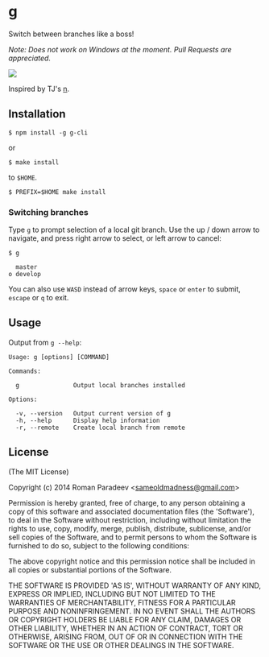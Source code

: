 # g

Switch between branches like a boss!

*Note: Does not work on Windows at the moment. Pull Requests are appreciated.*

![](http://i.giphy.com/3o85xIvZUggpli4WPu.gif)

Inspired by TJ's [n](https://github.com/tj/n).

## Installation

    $ npm install -g g-cli

or

    $ make install
    
to `$HOME`.

    $ PREFIX=$HOME make install

### Switching branches

Type `g` to prompt selection of a local git branch. Use the up / down arrow to navigate, and press right arrow to select, or left arrow to cancel:

    $ g

      master
    ο develop

You can also use `WASD` instead of arrow keys, `space` or `enter` to submit, `escape` or `q` to exit.

## Usage

 Output from `g --help`:

    Usage: g [options] [COMMAND]

    Commands:
  
      g               Output local branches installed
  
    Options:
  
      -v, --version   Output current version of g
      -h, --help      Display help information
      -r, --remote    Create local branch from remote

## License

(The MIT License)

Copyright (c) 2014 Roman Paradeev &lt;sameoldmadness@gmail.com&gt;

Permission is hereby granted, free of charge, to any person obtaining
a copy of this software and associated documentation files (the
'Software'), to deal in the Software without restriction, including
without limitation the rights to use, copy, modify, merge, publish,
distribute, sublicense, and/or sell copies of the Software, and to
permit persons to whom the Software is furnished to do so, subject to
the following conditions:

The above copyright notice and this permission notice shall be
included in all copies or substantial portions of the Software.

THE SOFTWARE IS PROVIDED 'AS IS', WITHOUT WARRANTY OF ANY KIND,
EXPRESS OR IMPLIED, INCLUDING BUT NOT LIMITED TO THE WARRANTIES OF
MERCHANTABILITY, FITNESS FOR A PARTICULAR PURPOSE AND NONINFRINGEMENT.
IN NO EVENT SHALL THE AUTHORS OR COPYRIGHT HOLDERS BE LIABLE FOR ANY
CLAIM, DAMAGES OR OTHER LIABILITY, WHETHER IN AN ACTION OF CONTRACT,
TORT OR OTHERWISE, ARISING FROM, OUT OF OR IN CONNECTION WITH THE
SOFTWARE OR THE USE OR OTHER DEALINGS IN THE SOFTWARE.
